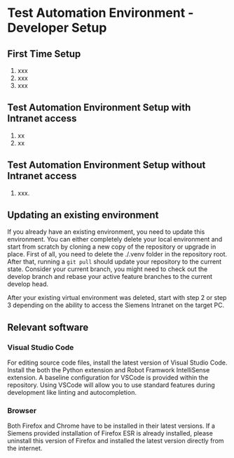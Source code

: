 # Test Automation Environment - Developer Setup

## First Time Setup

1. xxx
2. xxx
3. xxx
## Test Automation Environment Setup with Intranet access

1. xx
2. xx
## Test Automation Environment Setup without Intranet access

1. xxx.

## Updating an existing environment

If you already have an existing environment, you need to update this environment. You can either completely delete your local environment and start from scratch by cloning a new copy of the repository or upgrade in place. First of all, you need to delete the ./.venv folder in the repository root. After that, running a `git pull` should update your repository to the current state. Consider your current branch, you might need to check out the develop branch and rebase your active feature branches to the current develop head.

After your existing virtual environment was deleted, start with step 2 or step 3 depending on the ability to access the Siemens Intranet on the target PC.

## Relevant software
### Visual Studio Code
For editing source code files, install the latest version of Visual Studio Code. Install the both the Python extension and Robot Framwork IntelliSense extension. A baseline configuration for VSCode is provided within the repository. Using VSCode will allow you to use standard features during development like linting and autocompletion.

### Browser
Both Firefox and Chrome have to be installed in their latest versions. If a Siemens provided installation of Firefox ESR is already installed, please uninstall this version of Firefox and installed the latest version directly from the internet.

